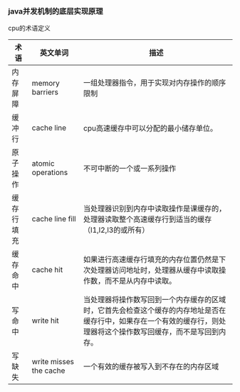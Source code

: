 

### java并发机制的底层实现原理


cpu的术语定义

|术语 | 英文单词 | 描述|
|----|------|-------|
内存屏障 | memory barriers | 一组处理器指令，用于实现对内存操作的顺序限制
缓冲行 | cache line | cpu高速缓存中可以分配的最小储存单位。
原子操作 | atomic operations | 不可中断的一个或一系列操作
缓存行填充 | cache line fill | 当处理器识别到内存中读取操作是课缓存的，处理器读取整个高速缓存行到适当的缓存（l1,l2,l3的或所有）
缓存命中 | cache hit | 如果进行高速缓存行填充的内存位置仍然是下次处理器访问地址时，处理器从缓存中读取操作数，而不是从内存中读取。
写命中 | write hit | 当处理器将操作数写回到一个内存缓存的区域时，它首先会检查这个缓存的内存地址是否在缓存行中，如果存在一个有效的缓存行，则处理器将这个操作数写回缓存，而不是写回到内存。
写缺失 | write misses the cache | 一个有效的缓存被写入到不存在的内存区域 


